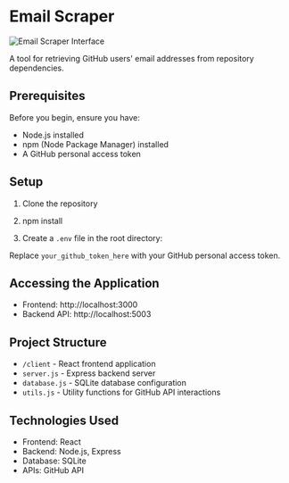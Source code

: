 # Email Scraper

![Email Scraper Interface](public/example.png)

A tool for retrieving GitHub users' email addresses from repository dependencies.

## Prerequisites

Before you begin, ensure you have:
- Node.js installed
- npm (Node Package Manager) installed
- A GitHub personal access token

## Setup

1. Clone the repository

2. npm install

3. Create a `.env` file in the root directory:

Replace `your_github_token_here` with your GitHub personal access token.



## Accessing the Application

- Frontend: http://localhost:3000
- Backend API: http://localhost:5003

## Project Structure

- `/client` - React frontend application
- `server.js` - Express backend server
- `database.js` - SQLite database configuration
- `utils.js` - Utility functions for GitHub API interactions

## Technologies Used

- Frontend: React
- Backend: Node.js, Express
- Database: SQLite
- APIs: GitHub API
